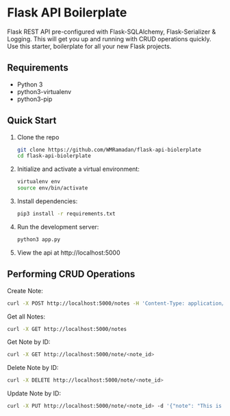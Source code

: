 # Flask API Boilerplate
Flask REST API pre-configured with Flask-SQLAlchemy, Flask-Serializer & Logging. This will get you up and running with CRUD operations quickly. Use this starter, boilerplate for all your new Flask projects.

## Requirements
- Python 3
- python3-virtualenv
- python3-pip

## Quick Start
1. Clone the repo
    ```bash
    git clone https://github.com/WMRamadan/flask-api-biolerplate
    cd flask-api-biolerplate
    ```

2. Initialize and activate a virtual environment:
    ```bash
    virtualenv env
    source env/bin/activate
    ```

3. Install dependencies:
    ```bash
    pip3 install -r requirements.txt
    ```

4. Run the development server:
    ```bash
    python3 app.py
    ```

5. View the api at http://localhost:5000

## Performing CRUD Operations

Create Note:
```bash
curl -X POST http://localhost:5000/notes -H 'Content-Type: application/json' -d '{"note": "This is a note"}'
```

Get all Notes:
```bash
curl -X GET http://localhost:5000/notes
```

Get Note by ID:
```bash
curl -X GET http://localhost:5000/note/<note_id>
```

Delete Note by ID:
```bash
curl -X DELETE http://localhost:5000/note/<note_id>
```

Update Note by ID:
```bash
curl -X PUT http://localhost:5000/note/<note_id> -d '{"note": "This is an updated note"}'
```

